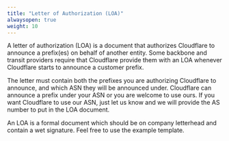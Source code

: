 ```yaml
---
title: "Letter of Authorization (LOA)"
alwaysopen: true
weight: 10
---
```

A letter of authorization (LOA) is a document that authorizes Cloudflare to announce a prefix(es) on behalf of another entity. Some backbone and transit providers require that Cloudflare provide them with an LOA whenever Cloudflare starts to announce a customer prefix.

The letter must contain both the prefixes you are authorizing Cloudflare to announce, and which ASN they will be announced under. Cloudflare can announce a prefix under your ASN or you are welcome to use ours. If you want Cloudflare to use our ASN, just let us know and we will provide the AS number to put in the LOA document.

An LOA is a formal document which should be on company letterhead and contain a wet signature. Feel free to use the example template.